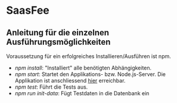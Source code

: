 SaasFee
=======

Anleitung für die einzelnen Ausführungsmöglichkeiten
----------------------------------------------------
Voraussetzung für ein erfolgreiches Installieren/Ausführen ist npm.

* _npm install_: "Installiert" alle benötigten Abhängigkeiten.
* _npm start_: Startet den Applikations- bzw. Node.js-Server. Die Applikation ist anschliessend [hier](http://localhost:3000) erreichbar.
* _npm test_: Führt die Tests aus.
* _npm run init-data_: Fügt Testdaten in die Datenbank ein